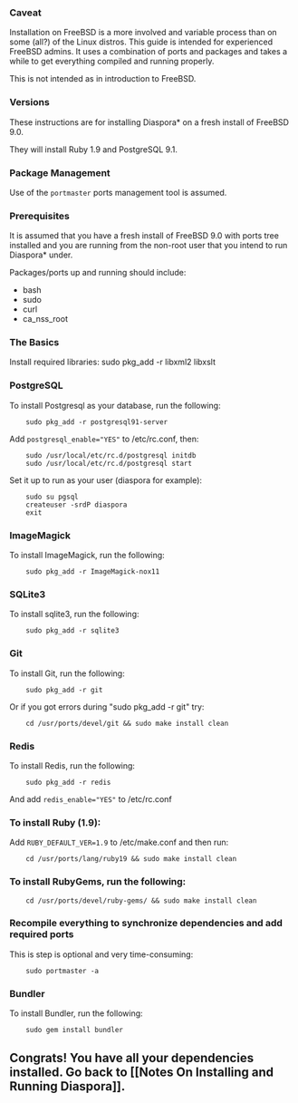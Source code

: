 ### Caveat

Installation on FreeBSD is a more involved and variable process than on some (all?) of the Linux distros.  This guide is intended for experienced FreeBSD admins. It uses a combination of ports and packages and takes a while to get everything compiled and running properly.

This is not intended as in introduction to FreeBSD.

### Versions

These instructions are for installing Diaspora* on a fresh install of FreeBSD 9.0.

They will install Ruby 1.9 and PostgreSQL 9.1.

### Package Management

Use of the `portmaster` ports management tool is assumed.

### Prerequisites

It is assumed that you have a fresh install of FreeBSD 9.0 with ports tree installed and you are running from the non-root user that you intend to run Diaspora* under.  

Packages/ports up and running should include:
* bash
* sudo
* curl
* ca_nss_root

### The Basics

Install required libraries:
        sudo pkg_add -r libxml2 libxslt


### PostgreSQL 

To install Postgresql as your database, run the following:

        sudo pkg_add -r postgresql91-server
 
Add `postgresql_enable="YES"` to /etc/rc.conf, then:

        sudo /usr/local/etc/rc.d/postgresql initdb
        sudo /usr/local/etc/rc.d/postgresql start
    
Set it up to run as your user (diaspora for example):

        sudo su pgsql
        createuser -srdP diaspora
        exit

### ImageMagick

To install ImageMagick, run the following:

        sudo pkg_add -r ImageMagick-nox11

### SQLite3

To install sqlite3, run the following:

        sudo pkg_add -r sqlite3

### Git

To install Git, run the following:

        sudo pkg_add -r git

Or if you got errors during "sudo pkg_add -r git" try:

        cd /usr/ports/devel/git && sudo make install clean

### Redis

To install Redis, run the following:

        sudo pkg_add -r redis

And add `redis_enable="YES"` to /etc/rc.conf


### To install Ruby (1.9):

Add `RUBY_DEFAULT_VER=1.9` to /etc/make.conf and then run:

        cd /usr/ports/lang/ruby19 && sudo make install clean
      
### To install RubyGems, run the following:

        cd /usr/ports/devel/ruby-gems/ && sudo make install clean
    
### Recompile everything to synchronize dependencies and add required ports

This is step is optional and very time-consuming:

        sudo portmaster -a
    
### Bundler

To install Bundler, run the following:

        sudo gem install bundler 

## Congrats! You have all your dependencies installed. Go back to [[Notes On Installing and Running Diaspora]].